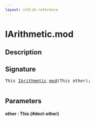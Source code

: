 ```yaml
---
layout: stdlib-reference
---
```


# IArithmetic\.mod

## Description





## Signature 

<pre>
This <a href="/stdlib-reference/interfaces/IArithmetic/index" class="code_type">IArithmetic</a>.<a href="/stdlib-reference/interfaces/IArithmetic/mod">mod</a>(This <span class='code_param'>other</span>);

</pre>

## Parameters

#### other  : This {#decl-other}

